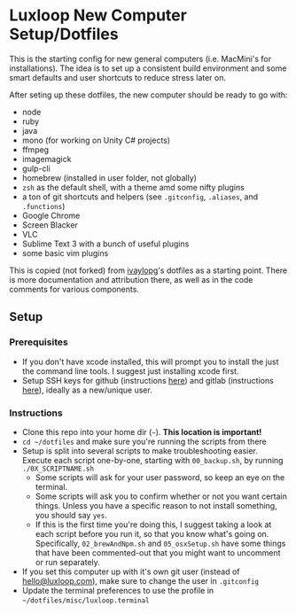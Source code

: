 # Luxloop New Computer Setup/Dotfiles

This is the starting config for new general computers (i.e. MacMini's for installations). The idea is to set up a consistent build environment and some smart defaults and user shortcuts to reduce stress later on.

After seting up these dotfiles, the new computer should be ready to go with:
* node
* ruby
* java
* mono (for working on Unity C# projects)
* ffmpeg
* imagemagick
* gulp-cli
* homebrew (installed in user folder, not globally)
* `zsh` as the default shell, with a theme amd some nifty plugins
* a ton of git shortcuts and helpers (see `.gitconfig`, `.aliases`, and `.functions`)
* Google Chrome
* Screen Blacker
* VLC
* Sublime Text 3 with a bunch of useful plugins
* some basic vim plugins
 
This is copied (not forked) from [ivaylopg](https://github.com/ivaylopg/dotfiles)'s dotfiles as a starting point. There is more documentation and attribution there, as well as in the code comments for various components.

## Setup

### Prerequisites
* If you don't have xcode installed, this will prompt you to install the just the command line tools. I suggest just installing xcode first.
* Setup SSH keys for github (instructions [here]()) and gitlab (instructions [here]()), ideally as a new/unique user.


### Instructions
* Clone this repo into your home dir (`~`). **This location is important!**
* `cd ~/dotfiles` and make sure you're running the scripts from there
* Setup is split into several scripts to make troubleshooting easier. Execute each script one-by-one, starting with `00_backup.sh`, by running `./0X_SCRIPTNAME.sh`
    * Some scripts will ask for your user password, so keep an eye on the terminal.
    * Some scripts will ask you to confirm whether or not you want certain things. Unless you have a specific reason to not install something, you should say `yes`.
    * If this is the first time you're doing this, I suggest taking a look at each script before you run it, so that you know what's going on. Specifically, `02_brewAndNpm.sh` and `05_osxSetup.sh` have some things that have been commented-out that you might want to uncomment or run separately.
* If you set this computer up with it's own git user (instead of hello@luxloop.com), make sure to change the user in `.gitconfig`
* Update the terminal preferences to use the profile in `~/dotfiles/misc/luxloop.terminal`
